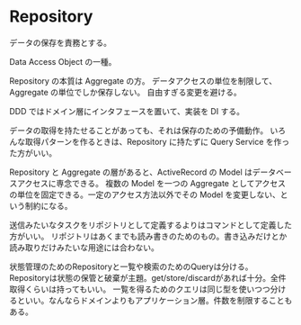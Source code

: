 # Repository

データの保存を責務とする。

Data Access Object の一種。

Repository の本質は Aggregate の方。
データアクセスの単位を制限して、Aggregate の単位でしか保存しない。
自由すぎる変更を避ける。

DDD ではドメイン層にインタフェースを置いて、実装を DI する。

データの取得を持たせることがあっても、それは保存のための予備動作。
いろんな取得パターンを作るときは、Repository に持たずに Query Service を作った方がいい。

Repository と Aggregate の層があると、ActiveRecord の Model はデータベースアクセスに専念できる。
複数の Model を一つの Aggregate としてアクセスの単位を固定できる。一定のアクセス方法以外でその Model を変更しない、という制約になる。

送信みたいなタスクをリポジトリとして定義するよりはコマンドとして定義した方がいい。
リポジトリはあくまでも読み書きのためのもの。書き込みだけとか読み取りだけみたいな用途には合わない。

状態管理のためのRepositoryと一覧や検索のためのQueryは分ける。
Repositoryは状態の保管と破棄が主題。get/store/discardがあれば十分。全件取得くらいは持ってもいい。
一覧を得るためのクエリは同じ型を使いつつ分けるといい。なんならドメインよりもアプリケーション層。件数を制限することもある。
